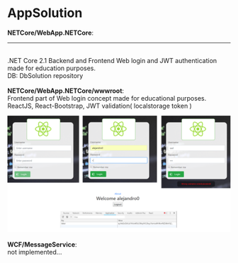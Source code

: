 # AppSolution

<b>NETCore/WebApp.NETCore</b>:<hr></br>
 .NET Core 2.1
 Backend and Frontend Web login and JWT authentication made for education purposes.</br>
 DB: DbSolution repository
</br></br>
<b>NETCore/WebApp.NETCore/wwwroot</b>:
</br>
Frontend part of Web login concept made for educational purposes.</br>
ReactJS, React-Bootstrap, JWT validation( localstorage token )


![promisechains](https://github.com/domkris/files/blob/master/web_api_short.png?raw=true)
</br>
</br>
<b>WCF/MessageService</b>:</br>
not implemented...

